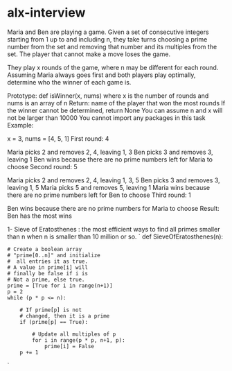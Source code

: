 # alx-interview

Maria and Ben are playing a game. Given a set of consecutive integers starting from 1 up to and including n, they take turns choosing a prime number from the set and removing that number and its multiples from the set. The player that cannot make a move loses the game.

They play x rounds of the game, where n may be different for each round. Assuming Maria always goes first and both players play optimally, determine who the winner of each game is.

Prototype: def isWinner(x, nums)
where x is the number of rounds and nums is an array of n
Return: name of the player that won the most rounds
If the winner cannot be determined, return None
You can assume n and x will not be larger than 10000
You cannot import any packages in this task
Example:

x = 3, nums = [4, 5, 1]
First round: 4

Maria picks 2 and removes 2, 4, leaving 1, 3
Ben picks 3 and removes 3, leaving 1
Ben wins because there are no prime numbers left for Maria to choose
Second round: 5

Maria picks 2 and removes 2, 4, leaving 1, 3, 5
Ben picks 3 and removes 3, leaving 1, 5
Maria picks 5 and removes 5, leaving 1
Maria wins because there are no prime numbers left for Ben to choose
Third round: 1

Ben wins because there are no prime numbers for Maria to choose
Result: Ben has the most wins


1- Sieve of Eratosthenes : the most efficient ways to find all primes smaller than n when n is smaller than 10 million or so.
`
def SieveOfEratosthenes(n):

    # Create a boolean array
    # "prime[0..n]" and initialize
    #  all entries it as true.
    # A value in prime[i] will
    # finally be false if i is
    # Not a prime, else true.
    prime = [True for i in range(n+1)]
    p = 2
    while (p * p <= n):

        # If prime[p] is not
        # changed, then it is a prime
        if (prime[p] == True):

            # Update all multiples of p
            for i in range(p * p, n+1, p):
                prime[i] = False
        p += 1
`

